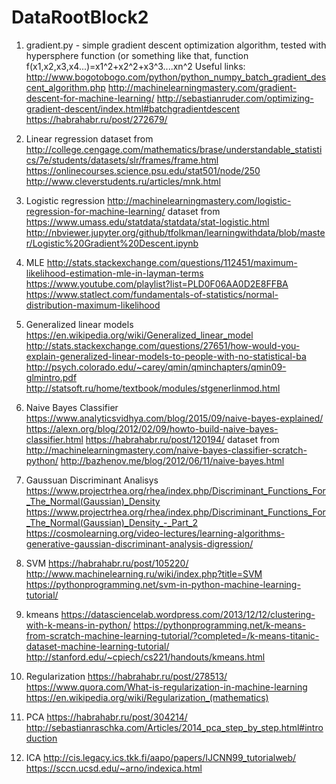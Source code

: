 # DataRootBlock2
1. gradient.py - simple gradient descent optimization algorithm, tested with hypersphere function
(or something like that, function f(x1,x2,x3,x4...)=x1^2+x2^2+x3^3....xn^2
Useful links:
http://www.bogotobogo.com/python/python_numpy_batch_gradient_descent_algorithm.php
http://machinelearningmastery.com/gradient-descent-for-machine-learning/
http://sebastianruder.com/optimizing-gradient-descent/index.html#batchgradientdescent
https://habrahabr.ru/post/272679/

2. Linear regression
  dataset from http://college.cengage.com/mathematics/brase/understandable_statistics/7e/students/datasets/slr/frames/frame.html
https://onlinecourses.science.psu.edu/stat501/node/250
http://www.cleverstudents.ru/articles/mnk.html

3. Logistic regression
http://machinelearningmastery.com/logistic-regression-for-machine-learning/
dataset from https://www.umass.edu/statdata/statdata/stat-logistic.html
http://nbviewer.jupyter.org/github/tfolkman/learningwithdata/blob/master/Logistic%20Gradient%20Descent.ipynb

4. MLE
http://stats.stackexchange.com/questions/112451/maximum-likelihood-estimation-mle-in-layman-terms
https://www.youtube.com/playlist?list=PLD0F06AA0D2E8FFBA
https://www.statlect.com/fundamentals-of-statistics/normal-distribution-maximum-likelihood

5. Generalized linear models
https://en.wikipedia.org/wiki/Generalized_linear_model
http://stats.stackexchange.com/questions/27651/how-would-you-explain-generalized-linear-models-to-people-with-no-statistical-ba
http://psych.colorado.edu/~carey/qmin/qminchapters/qmin09-glmintro.pdf
http://statsoft.ru/home/textbook/modules/stgenerlinmod.html

6. Naive Bayes Classifier
https://www.analyticsvidhya.com/blog/2015/09/naive-bayes-explained/
https://alexn.org/blog/2012/02/09/howto-build-naive-bayes-classifier.html
https://habrahabr.ru/post/120194/
  dataset from
http://machinelearningmastery.com/naive-bayes-classifier-scratch-python/
http://bazhenov.me/blog/2012/06/11/naive-bayes.html

7. Gaussuan Discriminant Analisys
https://www.projectrhea.org/rhea/index.php/Discriminant_Functions_For_The_Normal(Gaussian)_Density
https://www.projectrhea.org/rhea/index.php/Discriminant_Functions_For_The_Normal(Gaussian)_Density_-_Part_2
https://cosmolearning.org/video-lectures/learning-algorithms-generative-gaussian-discriminant-analysis-digression/


8. SVM
https://habrahabr.ru/post/105220/
http://www.machinelearning.ru/wiki/index.php?title=SVM
https://pythonprogramming.net/svm-in-python-machine-learning-tutorial/

9. kmeans
https://datasciencelab.wordpress.com/2013/12/12/clustering-with-k-means-in-python/
https://pythonprogramming.net/k-means-from-scratch-machine-learning-tutorial/?completed=/k-means-titanic-dataset-machine-learning-tutorial/
http://stanford.edu/~cpiech/cs221/handouts/kmeans.html


10. Regularization
https://habrahabr.ru/post/278513/
https://www.quora.com/What-is-regularization-in-machine-learning
https://en.wikipedia.org/wiki/Regularization_(mathematics)

11. PCA
https://habrahabr.ru/post/304214/
http://sebastianraschka.com/Articles/2014_pca_step_by_step.html#introduction
12. ICA
http://cis.legacy.ics.tkk.fi/aapo/papers/IJCNN99_tutorialweb/
https://sccn.ucsd.edu/~arno/indexica.html
